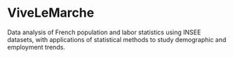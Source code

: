 # ViveLeMarche
Data analysis of French population and labor statistics using INSEE datasets, with applications of statistical methods to study demographic and employment trends.
